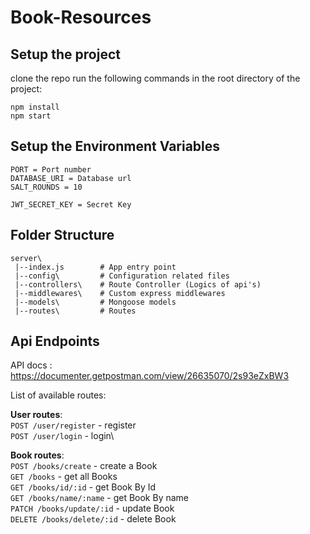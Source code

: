 # Book-Resources

## Setup the project 
clone the repo run the following commands in the root directory of the project: 

```
npm install
npm start
```

## Setup the Environment Variables

```
PORT = Port number
DATABASE_URI = Database url
SALT_ROUNDS = 10

JWT_SECRET_KEY = Secret Key
```

## Folder Structure

```
server\
 |--index.js        # App entry point
 |--config\         # Configuration related files
 |--controllers\    # Route Controller (Logics of api's)
 |--middlewares\    # Custom express middlewares
 |--models\         # Mongoose models
 |--routes\         # Routes
```

## Api Endpoints

API docs : https://documenter.getpostman.com/view/26635070/2s93eZxBW3

List of available routes:

**User routes**:\
`POST /user/register` - register\
`POST /user/login` - login\

**Book routes**:\
`POST /books/create` - create a Book\
`GET /books` - get all Books\
`GET /books/id/:id` - get Book By Id\
`GET /books/name/:name` - get Book By name\
`PATCH /books/update/:id` - update Book\
`DELETE /books/delete/:id` - delete Book